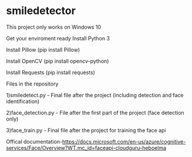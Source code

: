 # smiledetector

This project only works on Windows 10

Get your enviroment ready
Install Python 3

Install Pillow (pip install Pillow)

Install OpenCV (pip install opencv-python)

Install Requests (pip install requests)


Files in the repository

1)smiledetect.py - Final file after the project (including detection and face identification)

2)face_detection.py - File after the first part of the project (face detection only)

3)face_train.py - Final file after the project for training the face api



Offical documentation-https://docs.microsoft.com/en-us/azure/cognitive-services/Face/Overview?WT.mc_id=faceapi-cloudguru-heboelma
